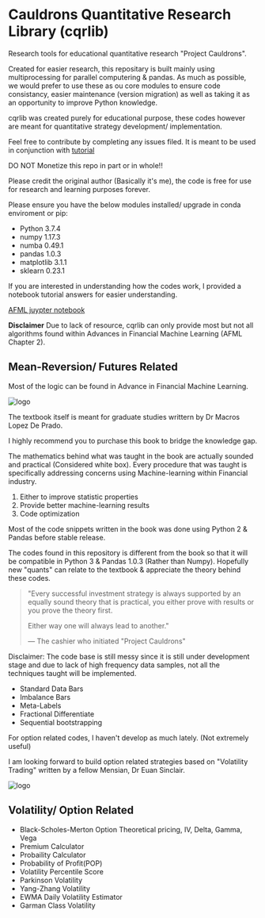 # Cauldrons Quantitative Research Library (cqrlib)

Research tools for educational quantitative research "Project Cauldrons".

Created for easier research, this repositary is built mainly using multiprocessing for parallel computering & pandas.
As much as possible, we would prefer to use these as ou core modules to ensure code consistancy, easier maintenance (version migration) as well as taking it as an opportunity to improve Python knowledge.

cqrlib was created purely for educational purpose, these codes however are meant for quantitative strategy development/ implementation.

Feel free to contribute by completing any issues filed. It is meant to be used in conjunction with [tutorial](https://github.com/boyboi86/AFML)

DO NOT Monetize this repo in part or in whole!!

Please credit the original author (Basically it's me), the code is free for use for research and learning purposes forever.

Please ensure you have the below modules installed/ upgrade in conda enviroment or pip:

* Python 3.7.4
* numpy 1.17.3
* numba 0.49.1
* pandas 1.0.3
* matplotlib 3.1.1
* sklearn 0.23.1

If you are interested in understanding how the codes work, I provided a notebook tutorial answers for easier understanding.

[AFML juypter notebook](https://github.com/boyboi86/AFML)

**Disclaimer**
Due to lack of resource, cqrlib can only provide most but not all algorithms found within Advances in Financial Machine Learning (AFML Chapter 2).

## Mean-Reversion/ Futures Related

Most of the logic can be found in Advance in Financial Machine Learning. 

![logo](https://media.wiley.com/product_data/coverImage300/89/11194820/1119482089.jpg)

The textbook itself is meant for graduate studies writtern by Dr Macros Lopez De Prado.

I highly recommend you to purchase this book to bridge the knowledge gap.

The mathematics behind what was taught in the book are actually sounded and practical (Considered white box).
Every procedure that was taught is specifically addressing concerns using Machine-learning within Financial industry.

1. Either to improve statistic properties
2. Provide better machine-learning results
3. Code optimization

Most of the code snippets written in the book was done using Python 2 & Pandas before stable release.

The codes found in this repository is different from the book so that it will be compatible in Python 3 & Pandas 1.0.3 (Rather than Numpy).
Hopefully new "quants" can relate to the textbook & appreciate the theory behind these codes.

> "Every successful investment strategy is always supported by an equally sound theory that is practical,
> you either prove with results or you prove the theory first.
>
> Either way one will always lead to another."
>
> &mdash; The cashier who initiated "Project Cauldrons"

Disclaimer: The code base is still messy since it is still under development stage and due to lack of high frequency data samples, not all the techniques taught will be implemented.

* Standard Data Bars
* Imbalance Bars
* Meta-Labels
* Fractional Differentiate
* Sequential bootstrapping

For option related codes, I haven't develop as much lately. (Not extremely useful) 

I am looking forward to build option related strategies based on "Volatility Trading" written by a fellow Mensian, Dr Euan Sinclair.

![logo](https://media.wiley.com/product_data/coverImage300/37/11183471/1118347137.jpg)

## Volatility/ Option Related

* Black-Scholes-Merton Option Theoretical pricing, IV, Delta, Gamma, Vega
* Premium Calculator
* Probaility Calculator
* Probability of Profit(POP)
* Volatility Percentile Score
* Parkinson Volatility
* Yang-Zhang Volatility
* EWMA Daily Volatility Estimator
* Garman Class Volatility
